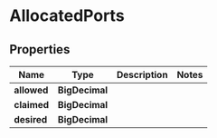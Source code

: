 

# AllocatedPorts


## Properties

| Name | Type | Description | Notes |
|------------ | ------------- | ------------- | -------------|
|**allowed** | **BigDecimal** |  |  |
|**claimed** | **BigDecimal** |  |  |
|**desired** | **BigDecimal** |  |  |



